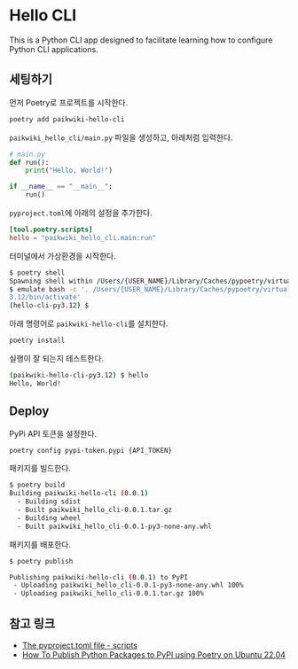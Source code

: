 # Hello CLI

This is a Python CLI app designed to facilitate learning how to configure Python CLI applications.

## 세팅하기

먼저 Poetry로 프로젝트를 시작한다.

```sh
poetry add paikwiki-hello-cli
```

`paikwiki_hello_cli/main.py` 파일을 생성하고, 아래처럼 입력한다.

```py
# main.py
def run():
    print("Hello, World!")

if __name__ == "__main__":
    run()
```

`pyproject.toml`에 아래의 설정을 추가한다.

```toml
[tool.poetry.scripts]
hello = "paikwiki_hello_cli.main:run"
```

터미널에서 가상환경을 시작한다.

```sh
$ poetry shell
Spawning shell within /Users/{USER_NAME}/Library/Caches/pypoetry/virtualenvs/paikwiki-hello-cli-{HASH}-py3.123.12
$ emulate bash -c '. /Users/{USER_NAME}/Library/Caches/pypoetry/virtualenvs/paikwiki-hello-cli-{HASH}-py3.12
3.12/bin/activate'
(hello-cli-py3.12) $
```

아래 명령어로 `paikwiki-hello-cli`를 설치한다.

```sh
poetry install
```

실행이 잘 되는지 테스트한다.

```sh
(paikwiki-hello-cli-py3.12) $ hello
Hello, World!
```

## Deploy

PyPi API 토큰을 설정한다.

```sh
poetry config pypi-token.pypi {API_TOKEN}
```

패키지를 빌드한다.

```sh
$ poetry build
Building paikwiki-hello-cli (0.0.1)
  - Building sdist
  - Built paikwiki_hello_cli-0.0.1.tar.gz
  - Building wheel
  - Built paikwiki_hello_cli-0.0.1-py3-none-any.whl
```

패키지를 배포한다.

```sh
$ poetry publish

Publishing paikwiki-hello-cli (0.0.1) to PyPI
 - Uploading paikwiki_hello_cli-0.0.1-py3-none-any.whl 100%
 - Uploading paikwiki_hello_cli-0.0.1.tar.gz 100%
```

## 참고 링크

- [The pyproject.toml file - scripts](https://python-poetry.org/docs/master/pyproject#scripts)
- [How To Publish Python Packages to PyPI using Poetry on Ubuntu 22.04](https://www.digitalocean.com/community/tutorials/how-to-publish-python-packages-to-pypi-using-poetry-on-ubuntu-22-04)
